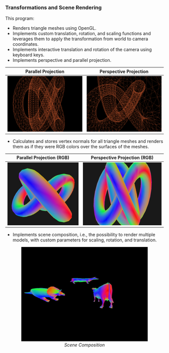 ### Transformations and Scene Rendering

This program:
- Renders triangle meshes using OpenGL. 
- Implements custom translation, rotation, and scaling functions and leverages them to apply the transformation from world to camera coordinates.
- Implements interactive translation and rotation of the camera using keyboard keys.
- Implements perspective and parallel projection.

| Parallel Projection | Perspective Projection |
|---------------------|-----------------------|
| <img src="assets/par.png" alt="Parallel Projection" width="250"> | <img src="assets/pers.png" alt="Perspective Projection" width="250"> |

- Calculates and stores vertex normals for all triangle meshes and renders them as if they were RGB colors over the surfaces of the meshes.

| Parallel Projection (RGB) | Perspective Projection (RGB) |
|--------------------------|----------------------------|
| <img src="assets/par_rgb.png" alt="Parallel Projection" height="200"> | <img src="assets/pers_rgb.png" alt="Perspective Projection" height="200"> |

- Implements scene composition, i.e., the possibility to render multiple models, with custom parameters for scaling, rotation, and translation.

<p align="center">
  <img src="assets/scene.png" alt="Scene Composition" height="300"><br>
  <em>Scene Composition</em>
</p>
